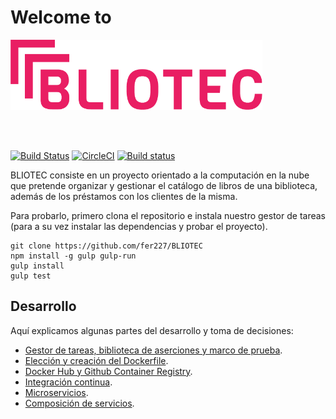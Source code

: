 # Welcome to

<img src="./doc/img/logo.png" width="80%"></img>

</br>
</br>

[![Build Status](https://travis-ci.com/fer227/BLIOTEC.svg?branch=main)](https://travis-ci.com/fer227/BLIOTEC) [![CircleCI](https://circleci.com/gh/fer227/BLIOTEC.svg?style=svg)](https://circleci.com/gh/fer227/BLIOTEC) [![Build status](https://ci.appveyor.com/api/projects/status/pt44c0loki51d9tp?svg=true)](https://ci.appveyor.com/project/fer227/bliotec)

BLIOTEC consiste en un proyecto orientado a la computación en la nube que pretende organizar y gestionar el catálogo de libros de una biblioteca, además de los préstamos con los clientes de la misma.

Para probarlo, primero clona el repositorio e instala nuestro gestor de tareas (para a su vez instalar las dependencias y probar el proyecto).

```
git clone https://github.com/fer227/BLIOTEC
npm install -g gulp gulp-run
gulp install
gulp test
```

## Desarrollo
Aquí explicamos algunas partes del desarrollo y toma de decisiones:
- [Gestor de tareas, biblioteca de aserciones y marco de prueba](./doc/gestorTareas_BDD.md).
- [Elección y creación del Dockerfile](./doc/docker.md).
- [Docker Hub y Github Container Registry](./doc/dockerhub.md).
- [Integración continua](./doc/ci.md).
- [Microservicios](./doc/microservicios.md).
- [Composición de servicios](./doc/composicion.md).
